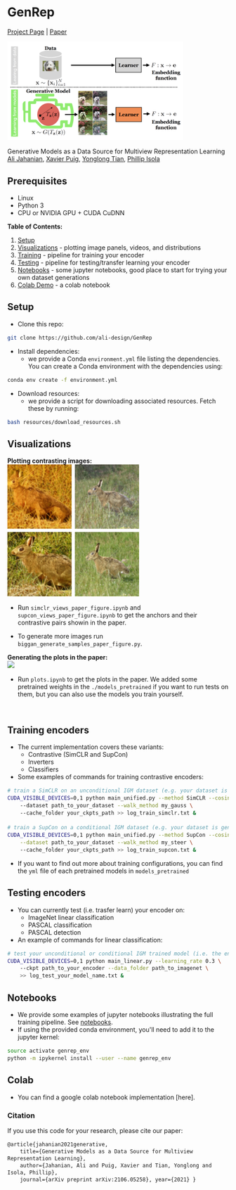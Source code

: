 # GenRep
[Project Page](https://ali-design.github.io/GenRep/) |  [Paper](https://arxiv.org/abs/2106.05258) 

<img src='img/teaser.png' width=400>  

Generative Models as a Data Source for Multiview Representation Learning\
[Ali Jahanian](http://people.csail.mit.edu/jahanian), [Xavier Puig](https://people.csail.mit.edu/xavierpuig/), [Yonglong Tian](https://people.csail.mit.edu/yonglong/), [Phillip Isola](http://web.mit.edu/phillipi/)

## Prerequisites
- Linux
- Python 3
- CPU or NVIDIA GPU + CUDA CuDNN

**Table of Contents:**<br>
1. [Setup](#setup)<br>
2. [Visualizations](#visualizations) - plotting image panels, videos, and distributions<br>
3. [Training](#training) - pipeline for training your encoder<br>
4. [Testing](#testing) - pipeline for testing/transfer learning your encoder<br>
5. [Notebooks](#notebooks) - some jupyter notebooks, good place to start for trying your own dataset generations<br>
5. [Colab Demo](#colab) - a colab notebook<br>

<a name="setup"/>

## Setup

- Clone this repo:
```bash
git clone https://github.com/ali-design/GenRep
```

- Install dependencies:
	- we provide a Conda `environment.yml` file listing the dependencies. You can create a Conda environment with the dependencies using:
```bash
conda env create -f environment.yml
```

- Download resources:
	- we provide a script for downloading associated resources. Fetch these by running:
```bash
bash resources/download_resources.sh
```

<a name="visualizations"/>

## Visualizations

**Plotting contrasting images:**
<br>
<img src='img/panels.png' width=300>

- Run `simclr_views_paper_figure.ipynb` and `supcon_views_paper_figure.ipynb` to get the anchors and their contrastive pairs showin in the paper. 

- To generate more images run `biggan_generate_samples_paper_figure.py`.


**Generating the plots in the paper:**
<br>
<img src='img/plots.png' width=300>

- Run `plots.ipynb` to get the plots in the paper. We added some pretrained weights in the `./models_pretrained` if you want to run tests on them, but you can also use the models you train yourself.

<!-- 
```bash
python vis_image.py \
	models_pretrained/biggan_zoom_linear_lr0.0001_l2/model_20000_final.ckpt \
	models_pretrained/biggan_zoom_linear_lr0.0001_l2/opt.yml \
	--gpu 0 --num_samples 50 --noise_seed 20 --truncation 0.5 --category 207

python vis_image.py \
        models_pretrained/stylegan_color_linear_lr0.0001_l2_cats_w/model_2000_final.ckpt \
        models_pretrained/stylegan_color_linear_lr0.0001_l2_cats_w/opt.yml \
        --gpu 1 --num_samples 10 --noise_seed 20 
```

- By default this will save generated images to `<output_dir>/images` specified in the config yml, unless overwritten with the `--output_dir` option -->

<br>

<!-- **To make a videos:**
<br>
<img src='img/cats.gif' width=300><img src='img/color.gif' width=300>

```bash
python vis_video.py [CHECKPOINT] [CONFIG] --gpu [GPU] --noise_seed [SEED] --sample [SAMPLE]

python vis_video.py models_pretrained/biggan_color_linear_lr0.001_l2/model_20000_final.ckpt \
	models_pretrained/biggan_color_linear_lr0.001_l2/opt.yml  --gpu 0 --sample 10 \
	--noise_seed 20 --truncation 0.5 --category 538 --min_alpha -1 --max_alpha 0
```

- By default this will save output to `<output_dir>/video` specified in the config yml, unless overwritten with the `--output_dir` and `--filename` options
<br>

**To draw distributions:**
<br>
<img src='img/distribution.png' width=300>

To draw distributions, you will need to have downloaded the object detector through `resources/download_resources.sh` (for objects) or installed dlib through `environment.yml` (for faces). 
```bash
python vis_distribution.py [CHECKPOINT] [CONFIG] --gpu [GPU]

python vis_distribution.py models_pretrained/biggan_shiftx_linear_lr0.001_l2/model_20000_final.ckpt \
	models_pretrained/biggan_shiftx_linear_lr0.001_l2/opt.yml  --gpu 0
```
- By default this will save output to `<output_dir>/distribution` specified in the config yml, unless overwritten with the `--output_dir` option
-->
<a name="training"/> 

## Training encoders
- The current implementation covers these variants:
	- Contrastive (SimCLR and SupCon)
	- Inverters
	- Classifiers
- Some examples of commands for training contrastive encoders:
```bash
# train a SimCLR on an unconditional IGM dataset (e.g. your dataset is generated by a Gaussian walk, called my_gauss in a GANs model)
CUDA_VISIBLE_DEVICES=0,1 python main_unified.py --method SimCLR --cosine \ 
	--dataset path_to_your_dataset --walk_method my_gauss \ 
	--cache_folder your_ckpts_path >> log_train_simclr.txt &

# train a SupCon on a conditional IGM dataset (e.g. your dataset is generated by steering walks, called my_steer in a GANs model)
CUDA_VISIBLE_DEVICES=0,1 python main_unified.py --method SupCon --cosine \
	--dataset path_to_your_dataset --walk_method my_steer \ 
	--cache_folder your_ckpts_path >> log_train_supcon.txt &
```
- If you want to find out more about training configurations, you can find the `yml` file of each pretrained models in `models_pretrained`

<a name="testing"/> 

## Testing encoders
- You can currently test (i.e. trasfer learn) your encoder on:
	- ImageNet linear classification
	- PASCAL classification
	- PASCAL detection
- An example of commands for linear classification:
```bash
# test your unconditional or conditional IGM trained model (i.e. the encoder you trained in the previous section) on ImageNet
CUDA_VISIBLE_DEVICES=0,1 python main_linear.py --learning_rate 0.3 \ 
	--ckpt path_to_your_encoder --data_folder path_to_imagenet \
	>> log_test_your_model_name.txt &
```

<a name="notebooks"/> 

## Notebooks

- We provide some examples of jupyter notebooks illustrating the full training pipeline. See [notebooks](./notebooks).
- If using the provided conda environment, you'll need to add it to the jupyter kernel:
```bash
source activate genrep_env
python -m ipykernel install --user --name genrep_env
```

<a name="colab"/>

## Colab

- You can find a google colab notebook implementation [here].

### Citation
If you use this code for your research, please cite our paper:

```
@article{jahanian2021generative, 
	title={Generative Models as a Data Source for Multiview Representation Learning}, 
	author={Jahanian, Ali and Puig, Xavier and Tian, Yonglong and Isola, Phillip}, 
	journal={arXiv preprint arXiv:2106.05258}, year={2021} }
```


